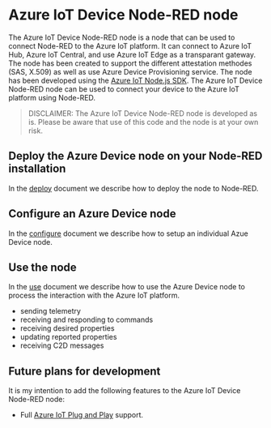 # Azure IoT Device Node-RED node
The Azure IoT Device Node-RED node is a node that can be used to connect Node-RED to the Azure IoT platform. It can connect to Azure IoT Hub, Azure IoT Central, and use Azure IoT Edge as a transparant gateway. The node has been created to support the different attestation methodes (SAS, X.509) as well as use Azure Device Provisioning service. The node has been developed using the [Azure IoT Node.js SDK](https://github.com/Azure/azure-iot-sdk-node/).
The Azure IoT Device Node-RED node can be used to connect your device to the Azure IoT platform using Node-RED. 

> DISCLAIMER: The Azure IoT Device Node-RED node is developed as is. Please be aware that use of this code and the node is at your own risk.

## Deploy the Azure Device node on your Node-RED installation
In the [deploy](./DEPLOY.md) document we describe how to deploy the node to Node-RED.

## Configure an Azure Device node
In the [configure](./CONFIGURE.md) document we describe how to setup an individual Azue Device node.

## Use the node
In the [use](./USE.md) document we describe how to use the Azure Device node to process the interaction with the Azure IoT platform.
- sending telemetry
- receiving and responding to commands
- receiving desired properties
- updating reported properties
- receiving C2D messages

## Future plans for development
It is my intention to add the following features to the Azure IoT Device Node-RED node:
* Full [Azure IoT Plug and Play](https://docs.microsoft.com/en-us/azure/iot-pnp/overview-iot-plug-and-play) support.